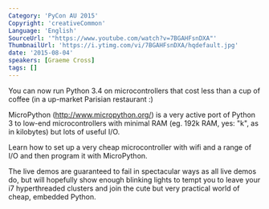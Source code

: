 ```yaml
---
Category: 'PyCon AU 2015'
Copyright: 'creativeCommon'
Language: 'English'
SourceUrl: '"https://www.youtube.com/watch?v=7BGAHFsnDXA"'
ThumbnailUrl: 'https://i.ytimg.com/vi/7BGAHFsnDXA/hqdefault.jpg'
date: '2015-08-04'
speakers: [Graeme Cross]
tags: []
---
```

You can now run Python 3.4 on microcontrollers that cost less than a cup of coffee (in a up-market Parisian restaurant :)

MicroPython (http://www.micropython.org/) is a very active port of Python 3 to low-end microcontrollers with minimal RAM (eg. 192k RAM, yes: "k", as in kilobytes) but lots of useful I/O.

Learn how to set up a very cheap microcontroller with wifi and a range of I/O and then program it with MicroPython.

The live demos are guaranteed to fail in spectacular ways as all live demos do, but will hopefully show enough blinking lights to tempt you to leave your i7 hyperthreaded clusters and join the cute but very practical world of cheap, embedded Python.


